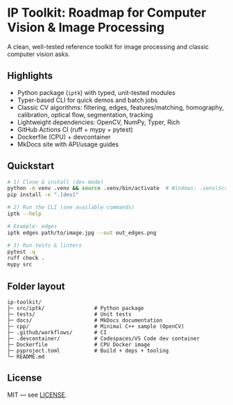 # IP Toolkit: Roadmap for Computer Vision & Image Processing

A clean, well-tested reference toolkit for image processing and classic computer vision asks.


## Highlights
- Python package (`iptk`) with typed, unit-tested modules
- Typer-based CLI for quick demos and batch jobs
- Classic CV algorithms: filtering, edges, features/matching, homography, calibration, optical flow,
  segmentation, tracking
- Lightweight dependencies: OpenCV, NumPy, Typer, Rich
- GitHub Actions CI (ruff + mypy + pytest)
- Dockerfile (CPU) + devcontainer
- MkDocs site with API/usage guides

## Quickstart
```bash
# 1) Clone & install (dev mode)
python -m venv .venv && source .venv/bin/activate  # Windows: .venv\Scripts\activate
pip install -e ".[dev]"

# 2) Run the CLI (see available commands)
iptk --help

# Example: edges
iptk edges path/to/image.jpg --out out_edges.png

# 3) Run tests & linters
pytest -q
ruff check .
mypy src
```

## Folder layout
```
ip-toolkit/
├─ src/iptk/                # Python package
├─ tests/                   # Unit tests
├─ docs/                    # MkDocs documentation
├─ cpp/                     # Minimal C++ sample (OpenCV)
├─ .github/workflows/       # CI
├─ .devcontainer/           # Codespaces/VS Code dev container
├─ Dockerfile               # CPU Docker image
├─ pyproject.toml           # Build + deps + tooling
└─ README.md
```

## License
MIT — see [LICENSE](LICENSE).
